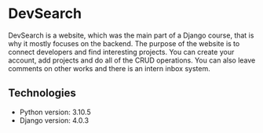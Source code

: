 # DevSearch

DevSearch is a website, which was the main part of a Django course, that is why it mostly focuses on the backend. The purpose of the website is to connect developers and find interesting projects. You can create your account, add projects and do all of the CRUD operations. You can also leave comments on other works and there is an intern inbox system.

## Technologies
- Python version: 3.10.5
- Django version: 4.0.3
